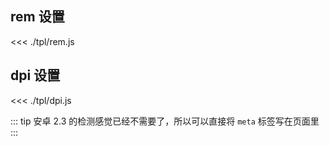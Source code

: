 ## rem 设置
<<< ./tpl/rem.js

## dpi 设置
<<< ./tpl/dpi.js

::: tip
安卓 2.3 的检测感觉已经不需要了，所以可以直接将 `meta` 标签写在页面里
:::
